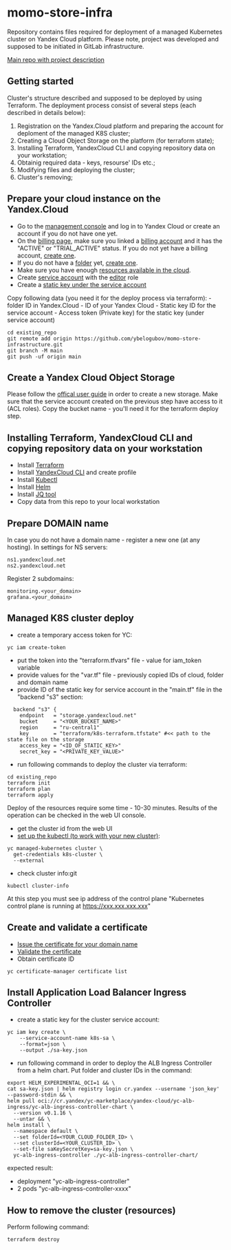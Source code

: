 # momo-store-infra
Repository contains files required for deployment of a managed Kubernetes cluster on Yandex Cloud platform. Please note, project was developed and supposed to be initiated in GitLab infrastructure.

[Main repo with project description](https://github.com/ybelogubov/momo-store)

## Getting started
Cluster's structure described and supposed to be deployed by using Terraform.
The deployment process consist of several steps (each described in details below):
1. Registration on the Yandex.Cloud platform and preparing the account for deploment of the managed K8S cluster;
2. Creating a Cloud Object Storage on the platform (for terraform state);
3. Installing Terraform, YandexCloud CLI and copying repository data on your workstation;
4. Obtainig required data - keys, resourse' IDs etc.;
5. Modifying files and deploying the cluster;
6. Cluster's removing;

## Prepare your cloud instance on the Yandex.Cloud
- Go to the [management console](https://console.cloud.yandex.com/) and log in to Yandex Cloud or create an account if you do not have one yet.
- On the [billing page](https://console.cloud.yandex.com/billing), make sure you linked a [billing account](https://cloud.yandex.com/docs/billing/concepts/billing-account) and it has the "ACTIVE" or "TRIAL_ACTIVE" status. If you do not yet have a billing account, [create one](https://cloud.yandex.com/docs/billing/quickstart/#create_billing_account).
- If you do not have a [folder](https://cloud.yandex.com/docs/resource-manager/concepts/resources-hierarchy#folder) yet, [create one](https://cloud.yandex.com/docs/resource-manager/operations/folder/create).
- Make sure you have enough [resources available in the cloud](https://cloud.yandex.com/docs/managed-kubernetes/concepts/limits).
- Create [service account](https://cloud.yandex.com/en/docs/iam/operations/sa/create) with the [editor](https://cloud.yandex.com/en/docs/iam/concepts/access-control/roles#editor) role
- Create a [static key under the service account](https://cloud.yandex.com/en/docs/iam/operations/sa/create-access-key)

Copy following data (you need it for the deploy process via terraform):
    - folder ID in Yandex.Cloud
    - ID of your Yandex Cloud
    - Static key ID for the service account
    - Access token (Private key) for the static key (under service account)

```
cd existing_repo
git remote add origin https://github.com/ybelogubov/momo-store-infrastructure.git
git branch -M main
git push -uf origin main
```

## Create a Yandex Cloud Object Storage
Please follow the [offical user guide](https://cloud.yandex.com/en/docs/storage/quickstart) in order to create a new storage. Make sure that the service account created on the previous step have access to it (ACL roles).
Copy the bucket name - you'll need it for the terraform deploy step.

## Installing Terraform, YandexCloud CLI and copying repository data on your workstation
- Install [Terraform](https://cloud.yandex.com/en/docs/tutorials/infrastructure-management/terraform-quickstart#install-terraform)
- Install [YandexCloud CLI](https://cloud.yandex.com/en/docs/cli/quickstart#install) and create profile
- Install [Kubectl](https://kubernetes.io/ru/docs/tasks/tools/install-kubectl/)
- Install [Helm](https://helm.sh/docs/intro/install/)
- Install [JQ tool](https://stedolan.github.io/jq/)
- Copy data from this repo to your local workstation

## Prepare DOMAIN name
In case you do not have a domain name - register a new one (at any hosting). In settings for NS servers:

```
ns1.yandexcloud.net
ns2.yandexcloud.net
```

Register 2 subdomains:
```
monitoring.<your_domain>
grafana.<your_domain>
```

## Managed K8S cluster deploy
- create a temporary access token for YC:
```
yc iam create-token
```
- put the token into the "terraform.tfvars" file - value for iam_token variable
- provide values for the "var.tf" file - previously copied IDs of cloud, folder and domain name
- provide ID of the static key for service account in the "main.tf" file in the "backend "s3" section:
```
  backend "s3" {
    endpoint   = "storage.yandexcloud.net"
    bucket     = "<YOUR_BUCKET_NAME>"
    region     = "ru-central1"
    key        = "terraform/k8s-terraform.tfstate" #<< path to the state file on the storage
    access_key = "<ID_OF_STATIC_KEY>"
    secret_key = "<PRIVATE_KEY_VALUE>"
```
- run following commands to deploy the cluster via terraform:
```
cd existing_repo
terraform init
terraform plan
terraform apply
```
Deploy of the resources require some time - 10-30 minutes.
Results of the operation can be checked in the web UI console.

- get the cluster id from the web UI
- [set up the kubectl (to work with your new cluster)](https://cloud.yandex.com/en/docs/managed-kubernetes/operations/connect/#kubectl-connect):
```
yc managed-kubernetes cluster \
  get-credentials k8s-cluster \
  --external
```
- check cluster info:git
```
kubectl cluster-info
```
At this step you must see ip address of the control plane
"Kubernetes control plane is running at https://xxx.xxx.xxx.xxx"

## Create and validate a certificate
- [Issue the certificate for your domain name](https://cloud.yandex.com/en/docs/certificate-manager/operations/managed/cert-create)
- [Validate the certificate](https://cloud.yandex.com/en/docs/certificate-manager/operations/managed/cert-validate)
- Obtain certificate ID
```
yc certificate-manager certificate list
```

## Install Application Load Balancer Ingress Controller
- create a static key for the cluster service account:
```
yc iam key create \
    --service-account-name k8s-sa \
    --format=json \
    --output ./sa-key.json
```
- run following command in order to deploy the ALB Ingress Controller from a helm chart. Put folder and cluster IDs in the command:
```
export HELM_EXPERIMENTAL_OCI=1 && \
cat sa-key.json | helm registry login cr.yandex --username 'json_key' --password-stdin && \
helm pull oci://cr.yandex/yc-marketplace/yandex-cloud/yc-alb-ingress/yc-alb-ingress-controller-chart \
  --version v0.1.16 \
  --untar && \
helm install \
  --namespace default \
  --set folderId=<YOUR_CLOUD_FOLDER_ID> \
  --set clusterId=<YOUR_CLUSTER_ID> \
  --set-file saKeySecretKey=sa-key.json \
  yc-alb-ingress-controller ./yc-alb-ingress-controller-chart/
```
expected result:
  - deployment "yc-alb-ingress-controller"
  - 2 pods "yc-alb-ingress-controller-xxxx"

## How to remove the cluster (resources)

Perform following command:
```
terraform destroy
```
